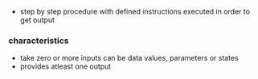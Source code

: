- step by step procedure with defined instructions executed in order to get output

### characteristics
- take zero or more inputs
	can be data values, parameters or states
- provides atleast one output